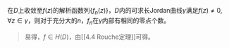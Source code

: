在$D$上收敛至$f(z)$的解析函数列$\{f_n(z)\}$，$D$内的可求长Jordan曲线$\gamma$满足$f(z)\not=0, \forall z\in \gamma$，则对于充分大的$n$，$f_n$在$\gamma$内部有相同的零点个数。

>易得，$f\in H(D)$，由[[4.4 Rouche定理]]可得。